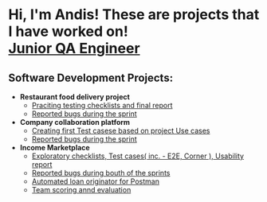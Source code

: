 <h1>Hi, I'm Andis! These are projects that I have worked on! <br/><a href="https://www.linkedin.com/in/andis-lejietis-5a800a135/">Junior QA Engineer</a></h1>

<h2>Software Development Projects:</h2>

- <b>Restaurant food delivery project</b>
  - [Praciting testing checklists and final report](https://github.com/joshmadakor1/Algorithms-Practice)
  - [Reported bugs during the sprint](https://github.com/joshmadakor1/Algorithms-Practice)
- <b>Company collaboration platform</b>
  - [Creating first Test casese based on project Use cases](https://github.com/joshmadakor1/4chan-Image-Analysis-Middleware-C964)
  - [Reported bugs during the sprint](https://github.com/joshmadakor1/4chan-Image-Analysis-Middleware-C964)
- <b>Income Marketplace</b>
  - [Exploratory checklists, Test cases( inc. - E2E, Corner ), Usability report](https://github.com/joshmadakor1/Sentinel-Lab)
  - [Reported bugs during bouth of the sprints](https://github.com/joshmadakor1/Jwipe.PowerShell)
  - [Automated loan originator for Postman](https://github.com/joshmadakor1/AD_PS)
  - [Team scoring annd evaluation](https://github.com/joshmadakor1/PowerShell-Integrity-FIM)

<!--
<h2> 🤳 Connect with me:</h2>

[<img align="left" alt="JoshMadakor | YouTube" width="22px" src="https://cdn.jsdelivr.net/npm/simple-icons@v3/icons/youtube.svg" />][youtube]
[<img align="left" alt="JoshMadakor | Twitter" width="22px" src="https://cdn.jsdelivr.net/npm/simple-icons@v3/icons/twitter.svg" />][twitter]
[<img align="left" alt="JoshMadakor | LinkedIn" width="22px" src="https://cdn.jsdelivr.net/npm/simple-icons@v3/icons/linkedin.svg" />][linkedin]
[<img align="left" alt="JoshMadakor | Instagram" width="22px" src="https://cdn.jsdelivr.net/npm/simple-icons@v3/icons/instagram.svg" />][instagram]

[twitter]: https://twitter.com/joshmadakor
[youtube]: https://www.youtube.com/c/joshmadakor
[instagram]: https://www.instagram.com/joshmadakor/
[linkedin]: https://linkedin.com/in/joshmadakor

<!-- 
**joshmadakor1/joshmadakor1** is a ✨ _special_ ✨ repository because its `README.md` (this file) appears on your GitHub profile.

Here are some ideas to get you started:

- 🔭 I’m currently working on ...
- 🌱 I’m currently learning ...
- 👯 I’m looking to collaborate on ...
- 🤔 I’m looking for help with ...
- 💬 Ask me about ...
- 📫 How to reach me: ...
- 😄 Pronouns: ...
- ⚡ Fun fact: ...
-->
<!---
ALejietis96/ALejietis96 is a ✨ special ✨ repository because its `README.md` (this file) appears on your GitHub profile.
You can click the Preview link to take a look at your changes.
--->
